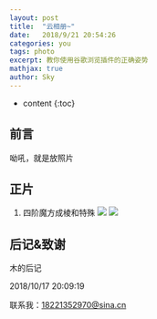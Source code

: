 ```yaml
---
layout: post
title:  "云相册~"
date:   2018/9/21 20:54:26    
categories: you
tags: photo 
excerpt: 教你使用谷歌浏览插件的正确姿势
mathjax: true
author: Sky
---
```


* content
{:toc}

## 前言 ##
呦吼，就是放照片
## 正片 ##
1. 四阶魔方成棱和特殊
![](https://i.imgur.com/59zJN3I.png)
![](https://i.imgur.com/P3Fk29C.png)


## 后记&致谢 ##
木的后记


2018/10/17 20:09:19 

联系我：18221352970@sina.cn









  


